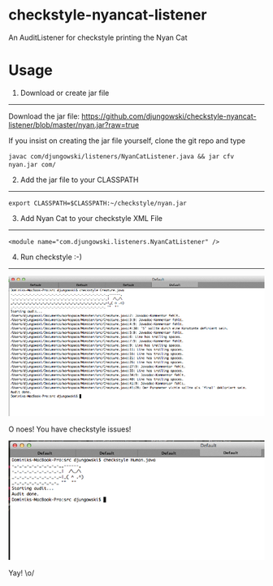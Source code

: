 checkstyle-nyancat-listener
===========================
An AuditListener for checkstyle printing the Nyan Cat


Usage
=====

1. Download or create jar file
------------------------------

Download the jar file: https://github.com/djungowski/checkstyle-nyancat-listener/blob/master/nyan.jar?raw=true

If you insist on creating the jar file yourself, clone the git repo and type

	javac com/djungowski/listeners/NyanCatListener.java && jar cfv nyan.jar com/


2. Add the jar file to your CLASSPATH
-------------------------------------

	export CLASSPATH=$CLASSPATH:~/checkstyle/nyan.jar


3. Add Nyan Cat to your checkstyle XML File
-------------------------------------------

	<module name="com.djungowski.listeners.NyanCatListener" />


4. Run checkstyle :-)
---------------------

[![Nyan Cat: Success!](https://github.com/djungowski/checkstyle-nyancat-listener/raw/master/nyan-fail.png)](https://github.com/djungowski/checkstyle-nyancat-listener/raw/master/nyan-fail.png)

O noes! You have checkstyle issues!

[![Nyan Cat: Success!](https://github.com/djungowski/checkstyle-nyancat-listener/raw/master/nyan-success.png)](https://github.com/djungowski/checkstyle-nyancat-listener/raw/master/nyan-success.png)

Yay! \o/
